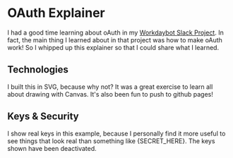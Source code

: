 # OAuth Explainer

I had a good time learning about oAuth in my [Workdaybot Slack Project](https://github.com/juniorbird/workdaybot). In fact, the main thing I learned about in that project was how to make oAuth work! So I whipped up this explainer so that I could share what I learned.

## Technologies

I built this in SVG, because why not? It was a great exercise to learn all about drawing with Canvas. It's also been fun to push to github pages!

## Keys & Security

I show real keys in this example, because I personally find it more useful to see things that look real than something like {SECRET_HERE}. The keys shown have been deactivated.
